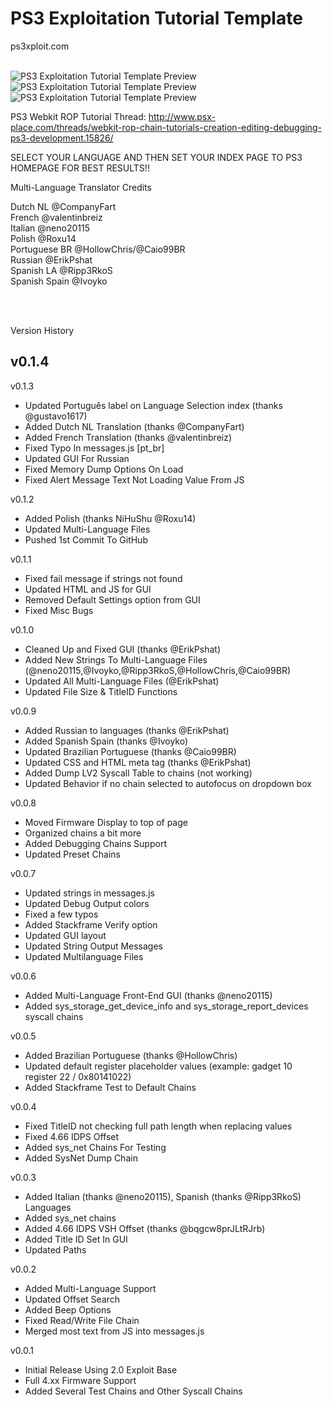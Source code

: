 # PS3 Exploitation Tutorial Template
ps3xploit.com
<br/>
<br/>

![PS3 Exploitation Tutorial Template Preview](https://i.imgur.com/a2H8ml2.png)
![PS3 Exploitation Tutorial Template Preview](https://i.imgur.com/7YrCVYR.png)
![PS3 Exploitation Tutorial Template Preview](https://i.imgur.com/q4hY5tc.png)


PS3 Webkit ROP Tutorial Thread:
http://www.psx-place.com/threads/webkit-rop-chain-tutorials-creation-editing-debugging-ps3-development.15826/


SELECT YOUR LANGUAGE AND THEN SET YOUR INDEX PAGE TO PS3 HOMEPAGE FOR BEST RESULTS!!



Multi-Language Translator Credits<br/>

Dutch NL				@CompanyFart<br/>
French					@valentinbreiz<br/>
Italian                	@neno20115<br/>
Polish					@Roxu14<br/>
Portuguese BR	@HollowChris/@Caio99BR<br/>
Russian					@ErikPshat<br/>
Spanish LA             	@Ripp3RkoS<br/>
Spanish Spain			@Ivoyko<br/>

<br/><br/>


Version History<br/>

v0.1.4
- 

v0.1.3
- Updated Português label on Language Selection index (thanks @gustavo1617)
- Added Dutch NL Translation (thanks @CompanyFart)
- Added French Translation (thanks @valentinbreiz)
- Fixed Typo In messages.js [pt_br]
- Updated GUI For Russian
- Fixed Memory Dump Options On Load
- Fixed Alert Message Text Not Loading Value From JS

v0.1.2
- Added Polish (thanks NiHuShu @Roxu14)
- Updated Multi-Language Files
- Pushed 1st Commit To GitHub

v0.1.1
- Fixed fail message if strings not found
- Updated HTML and JS for GUI
- Removed Default Settings option from GUI
- Fixed Misc Bugs

v0.1.0
- Cleaned Up and Fixed GUI (thanks @ErikPshat)
- Added New Strings To Multi-Language Files (@neno20115,@Ivoyko,@Ripp3RkoS,@HollowChris,@Caio99BR)
- Updated All Multi-Language Files (@ErikPshat)
- Updated File Size & TitleID Functions

v0.0.9
- Added Russian to languages (thanks @ErikPshat)
- Added Spanish Spain (thanks @Ivoyko)
- Updated Brazilian Portuguese (thanks @Caio99BR)
- Updated CSS and HTML meta tag (thanks @ErikPshat)
- Added Dump LV2 Syscall Table to chains (not working)
- Updated Behavior if no chain selected to autofocus on dropdown box

v0.0.8
- Moved Firmware Display to top of page
- Organized chains a bit more
- Added Debugging Chains Support
- Updated Preset Chains

v0.0.7
- Updated strings in messages.js
- Updated Debug Output colors
- Fixed a few typos
- Added Stackframe Verify option
- Updated GUI layout
- Updated String Output Messages
- Updated Multilanguage Files

v0.0.6
- Added Multi-Language Front-End GUI (thanks @neno20115)
- Added sys_storage_get_device_info and sys_storage_report_devices syscall chains

v0.0.5
- Added Brazilian Portuguese (thanks @HollowChris)
- Updated default register placeholder values (example: gadget 10 register 22 / 0x80141022)
- Added Stackframe Test to Default Chains

v0.0.4
- Fixed TitleID not checking full path length when replacing values
- Fixed 4.66 IDPS Offset
- Added sys_net Chains For Testing
- Added SysNet Dump Chain

v0.0.3
- Added Italian (thanks @neno20115), Spanish (thanks @Ripp3RkoS) Languages
- Added sys_net chains
- Added 4.66 IDPS VSH Offset (thanks @bqgcw8prJLtRJrb)
- Added Title ID Set In GUI
- Updated Paths

v0.0.2
- Added Multi-Language Support
- Updated Offset Search
- Added Beep Options
- Fixed Read/Write File Chain
- Merged most text from JS into messages.js

v0.0.1
- Initial Release Using 2.0 Exploit Base
- Full 4.xx Firmware Support
- Added Several Test Chains and Other Syscall Chains